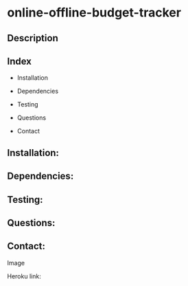 # online-offline-budget-tracker

## Description


## Index

* Installation

* Dependencies

* Testing

* Questions

* Contact

## Installation:

## Dependencies:

## Testing:

## Questions:

## Contact:



Image


Heroku link:

